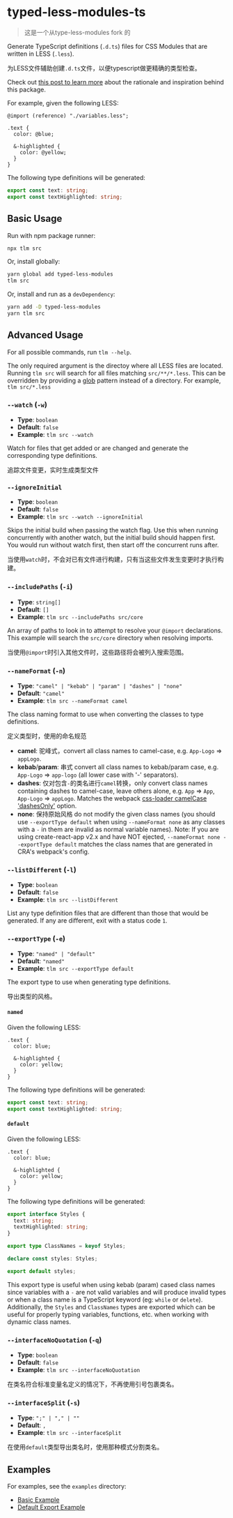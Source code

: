 # typed-less-modules-ts

> 这是一个从type-less-modules fork 的 

Generate TypeScript definitions (`.d.ts`) files for CSS Modules that are written in LESS (`.less`).

为LESS文件辅助创建`.d.ts`文件，以便typescript做更精确的类型检查。

Check out [this post to learn more](https://skovy.dev/generating-typescript-definitions-for-css-modules-using-less/) about the rationale and inspiration behind this package.

For example, given the following LESS:

```less
@import (reference) "./variables.less";

.text {
  color: @blue;

  &-highlighted {
    color: @yellow;
  }
}
```

The following type definitions will be generated:

```typescript
export const text: string;
export const textHighlighted: string;
```

## Basic Usage

Run with npm package runner:

```bash
npx tlm src
```

Or, install globally:

```bash
yarn global add typed-less-modules
tlm src
```

Or, install and run as a `devDependency`:

```bash
yarn add -D typed-less-modules
yarn tlm src
```

## Advanced Usage

For all possible commands, run `tlm --help`.

The only required argument is the directoy where all LESS files are located. Running `tlm src` will search for all files matching `src/**/*.less`. This can be overridden by providing a [glob](https://github.com/isaacs/node-glob#glob-primer) pattern instead of a directory. For example, `tlm src/*.less`

### `--watch` (`-w`)

- **Type**: `boolean`
- **Default**: `false`
- **Example**: `tlm src --watch`

Watch for files that get added or are changed and generate the corresponding type definitions.

追踪文件变更，实时生成类型文件

### `--ignoreInitial`

- **Type**: `boolean`
- **Default**: `false`
- **Example**: `tlm src --watch --ignoreInitial`

Skips the initial build when passing the watch flag. Use this when running concurrently with another watch, but the initial build should happen first. You would run without watch first, then start off the concurrent runs after.

当使用`watch`时，不会对已有文件进行构建，只有当这些文件发生变更时才执行构建。

### `--includePaths` (`-i`)

- **Type**: `string[]`
- **Default**: `[]`
- **Example**: `tlm src --includePaths src/core`

An array of paths to look in to attempt to resolve your `@import` declarations. This example will search the `src/core` directory when resolving imports.

当使用`@import`时引入其他文件时，这些路径将会被列入搜索范围。

### `--nameFormat` (`-n`)

- **Type**: `"camel" | "kebab" | "param" | "dashes" | "none"`
- **Default**: `"camel"`
- **Example**: `tlm src --nameFormat camel`

The class naming format to use when converting the classes to type definitions.

定义类型时，使用的命名规范

- **camel**: 驼峰式，convert all class names to camel-case, e.g. `App-Logo` => `appLogo`.
- **kebab**/**param**: 串式 convert all class names to kebab/param case, e.g. `App-Logo` => `app-logo` (all lower case with '-' separators).
- **dashes**: 仅对包含`-`的类名进行`camel`转换，only convert class names containing dashes to camel-case, leave others alone, e.g. `App` => `App`, `App-Logo` => `appLogo`. Matches the webpack [css-loader camelCase 'dashesOnly'](https://github.com/webpack-contrib/css-loader#camelcase) option.
- **none**: 保持原始风格 do not modify the given class names (you should use `--exportType default` when using `--nameFormat none` as any classes with a `-` in them are invalid as normal variable names).
  Note: If you are using create-react-app v2.x and have NOT ejected, `--nameFormat none --exportType default` matches the class names that are generated in CRA's webpack's config.

### `--listDifferent` (`-l`)

- **Type**: `boolean`
- **Default**: `false`
- **Example**: `tlm src --listDifferent`

List any type definition files that are different than those that would be generated. If any are different, exit with a status code `1`.

### `--exportType` (`-e`)

- **Type**: `"named" | "default"`
- **Default**: `"named"`
- **Example**: `tlm src --exportType default`

The export type to use when generating type definitions.

导出类型的风格。

#### `named`

Given the following LESS:

```less
.text {
  color: blue;

  &-highlighted {
    color: yellow;
  }
}
```

The following type definitions will be generated:

```typescript
export const text: string;
export const textHighlighted: string;
```

#### `default`

Given the following LESS:

```less
.text {
  color: blue;

  &-highlighted {
    color: yellow;
  }
}
```

The following type definitions will be generated:

```typescript
export interface Styles {
  text: string;
  textHighlighted: string;
}

export type ClassNames = keyof Styles;

declare const styles: Styles;

export default styles;
```

This export type is useful when using kebab (param) cased class names since variables with a `-` are not valid variables and will produce invalid types or when a class name is a TypeScript keyword (eg: `while` or `delete`). Additionally, the `Styles` and `ClassNames` types are exported which can be useful for properly typing variables, functions, etc. when working with dynamic class names.

### `--interfaceNoQuotation` (`-q`)

- **Type**: `boolean`
- **Default**: `false`
- **Example**: `tlm src --interfaceNoQuotation`

在类名符合标准变量名定义的情况下，不再使用引号包裹类名。

### `--interfaceSplit` (`-s`)

- **Type**: `";" | "," | ""`
- **Default**: `,`
- **Example**: `tlm src --interfaceSplit`

在使用`default`类型导出类名时，使用那种模式分割类名。

## Examples

For examples, see the `examples` directory:

- [Basic Example](/examples/basic)
- [Default Export Example](/examples/default-export)
